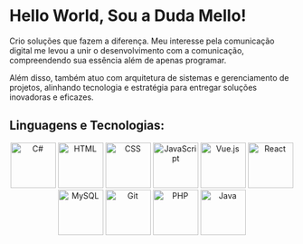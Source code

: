 # Hello World, Sou a Duda Mello! 

Crio soluções que fazem a diferença. Meu interesse pela comunicação digital me levou a unir o desenvolvimento com a comunicação, compreendendo sua essência além de apenas programar.

Além disso, também atuo com arquitetura de sistemas e gerenciamento de projetos, alinhando tecnologia e estratégia para entregar soluções inovadoras e eficazes.

## Linguagens e Tecnologias:

<p align="center">
  <img src="https://www.vectorlogo.zone/logos/dotnet/dotnet-icon.svg" alt="C#" width="80">
  <img src="https://www.vectorlogo.zone/logos/w3_html5/w3_html5-icon.svg" alt="HTML" width="80">
  <img src="https://www.vectorlogo.zone/logos/w3_css/w3_css-icon.svg" alt="CSS" width="80">
  <img src="https://www.vectorlogo.zone/logos/javascript/javascript-icon.svg" alt="JavaScript" width="80">
  <img src="https://www.vectorlogo.zone/logos/vuejs/vuejs-icon.svg" alt="Vue.js" width="80">
  <img src="https://www.vectorlogo.zone/logos/reactjs/reactjs-icon.svg" alt="React" width="80">
  <img src="https://www.vectorlogo.zone/logos/mysql/mysql-icon.svg" alt="MySQL" width="80">
  <img src="https://www.vectorlogo.zone/logos/git-scm/git-scm-icon.svg" alt="Git" width="80">
  <img src="https://www.vectorlogo.zone/logos/php/php-icon.svg" alt="PHP" width="80">
  <img src="https://www.vectorlogo.zone/logos/java/java-icon.svg" alt="Java" width="80">
</p>
